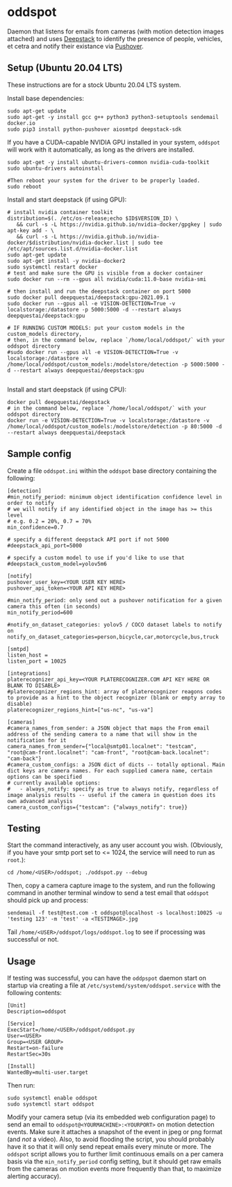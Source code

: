 # oddspot
Daemon that listens for emails from cameras (with motion detection images attached) and uses [Deepstack](https://deepstack.cc/) to identify the presence of people, vehicles, et cetra and notify their existance via [Pushover](https://pushover.net/).

## Setup (Ubuntu 20.04 LTS)

These instructions are for a stock Ubuntu 20.04 LTS system.

Install base dependencies:
```
sudo apt-get update
sudo apt-get -y install gcc g++ python3 python3-setuptools sendemail docker.io
sudo pip3 install python-pushover aiosmtpd deepstack-sdk
```

If you have a CUDA-capable NVIDIA GPU installed in your system, `oddspot` will work with it automatically, as long as the drivers are installed. 
```
sudo apt-get -y install ubuntu-drivers-common nvidia-cuda-toolkit
sudo ubuntu-drivers autoinstall

#Then reboot your system for the driver to be properly loaded.
sudo reboot
```

Install and start deepstack (if using GPU):
```
# install nvidia container toolkit
distribution=$(. /etc/os-release;echo $ID$VERSION_ID) \
   && curl -s -L https://nvidia.github.io/nvidia-docker/gpgkey | sudo apt-key add - \
   && curl -s -L https://nvidia.github.io/nvidia-docker/$distribution/nvidia-docker.list | sudo tee /etc/apt/sources.list.d/nvidia-docker.list
sudo apt-get update
sudo apt-get install -y nvidia-docker2
sudo systemctl restart docker
# test and make sure the GPU is visible from a docker container
sudo docker run --rm --gpus all nvidia/cuda:11.0-base nvidia-smi

# then install and run the deepstack container on port 5000
sudo docker pull deepquestai/deepstack:gpu-2021.09.1
sudo docker run --gpus all -e VISION-DETECTION=True -v localstorage:/datastore -p 5000:5000 -d --restart always deepquestai/deepstack:gpu

# IF RUNNING CUSTOM MODELS: put your custom models in the custom_models directory,
# then, in the command below, replace `/home/local/oddspot/` with your oddspot directory
#sudo docker run --gpus all -e VISION-DETECTION=True -v localstorage:/datastore -v /home/local/oddspot/custom_models:/modelstore/detection -p 5000:5000 -d --restart always deepquestai/deepstack:gpu


```

Install and start deepstack (if using CPU):
```
docker pull deepquestai/deepstack
# in the command below, replace `/home/local/oddspot/` with your oddspot directory
docker run -e VISION-DETECTION=True -v localstorage:/datastore -v /home/local/oddspot/custom_models:/modelstore/detection -p 80:5000 -d --restart always deepquestai/deepstack
```


## Sample config

Create a file `oddspot.ini` within the `oddspot` base directory containing the following:

```
[detection]
#min_notify_period: minimum object identification confidence level in order to notify
# we will notify if any identified object in the image has >= this level
# e.g. 0.2 = 20%, 0.7 = 70%
min_confidence=0.7

# specify a different deepstack API port if not 5000
#deepstack_api_port=5000

# specify a custom model to use if you'd like to use that
#deepstack_custom_model=yolov5m6

[notify]
pushover_user_key=<YOUR USER KEY HERE>
pushover_api_token=<YOUR API KEY HERE>

#min_notify_period: only send out a pushover notification for a given camera this often (in seconds)
min_notify_period=600

#notify_on_dataset_categories: yolov5 / COCO dataset labels to notify on
notify_on_dataset_categories=person,bicycle,car,motorcycle,bus,truck

[smtpd]
listen_host =
listen_port = 10025

[integrations]
platerecognizer_api_key=<YOUR PLATERECOGNIZER.COM API KEY HERE OR BLANK TO DISABLE>
#platerecognizer_regions_hint: array of platerecognizer reagons codes to provide as a hint to the object recognizer (blank or empty array to disable)
platerecognizer_regions_hint=["us-nc", "us-va"]

[cameras]
#camera_names_from_sender: a JSON object that maps the From email address of the sending camera to a name that will show in the notification for it
camera_names_from_sender={"local@smtp01.localnet": "testcam", "root@cam-front.localnet": "cam-front", "root@cam-back.localnet": "cam-back"}
#camera_custom_configs: a JSON dict of dicts -- totally optional. Main dict keys are camera names. For each supplied camera name, certain options can be specified
# currently available options:
#   - always_notify: specify as true to always notify, regardless of image analysis results -- useful if the camera in question does its own advanced analysis
camera_custom_configs={"testcam": {"always_notify": true}}
```

## Testing

Start the command interactively, as any user account you wish. (Obviously, if you have your smtp port set to <= 1024, the service will need to run as `root`.):

`cd /home/<USER>/oddspot; ./oddspot.py --debug`

Then, copy a camera capture image to the system, and run the following command in another terminal window to send a test email that `oddspot` should pick up and process:

`sendemail -f test@test.com -t oddspot@localhost -s localhost:10025 -u 'testing 123' -m 'test' -a <TESTIMAGE>.jpg`

Tail `/home/<USER>/oddspot/logs/oddspot.log` to see if processing was successful or not.

## Usage

If testing was successful, you can have the `oddpspot` daemon start on startup via creating a file at `/etc/systemd/system/oddspot.service` with the following contents:

```
[Unit]
Description=oddspot

[Service]
ExecStart=/home/<USER>/oddspot/oddspot.py
User=<USER>
Group=<USER GROUP>
Restart=on-failure
RestartSec=30s

[Install]
WantedBy=multi-user.target
```

Then run:

```
sudo systemctl enable oddspot
sudo systemctl start oddspot
```

Modify your camera setup (via its embedded web configuration page) to send an email to `oddspot@<YOURMACHINE>:<YOURPORT>` on motion detection events. Make sure it attaches a snapshot of the event in jpeg or png format (and _not_ a video). Also, to avoid flooding the script, you should probably have it so that it will only send repeat emails every minute or more. The `oddspot` script allows you to further limit continuous emails on a per camera basis via the `min_notify_period` config setting, but it should get raw emails from the cameras on motion events more frequently than that, to maximize alerting accuracy).

